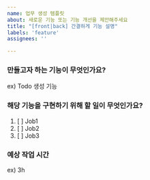 ```yaml
---
name: 업무 생성 템플릿
about: 새로운 기능 또는 기능 개선을 제안해주세요
title: "[front|back] 간결하게 기능 설명"
labels: 'feature'
assignees: ''

---
```


### 만들고자 하는 기능이 무엇인가요?
ex) Todo 생성 기능

### 해당 기능을 구현하기 위해 할 일이 무엇인가요?
1. [ ] Job1
2. [ ] Job2
3. [ ] Job3

### 예상 작업 시간
ex) 3h
